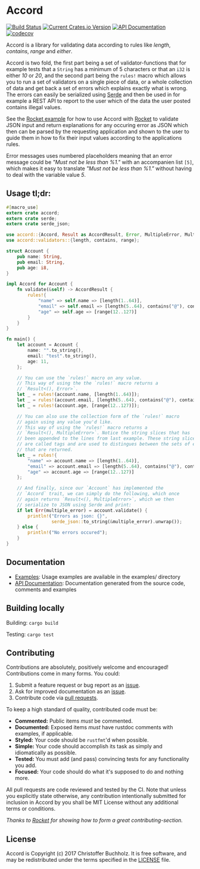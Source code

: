 # Accord

[![Build Status](https://travis-ci.org/ChrisBuchholz/accord.svg?branch=master)](https://travis-ci.org/ChrisBuchholz/accord)
[![Current Crates.io Version](https://img.shields.io/crates/v/accord.svg)](https://crates.io/crates/accord)
[![API Documentation](https://docs.rs/accord/badge.svg)](https://docs.rs/accord)
[![codecov](https://codecov.io/gh/ChrisBuchholz/accord/branch/master/graph/badge.svg)](https://codecov.io/gh/ChrisBuchholz/accord)

[contribute]: #Contributing
[conservative_impl_trait]: https://github.com/rust-lang/rfcs/blob/master/text/1522-conservative-impl-trait.md

Accord is a library for validating data according to rules like *length*, *contains*, *range* and *either*.

Accord is two fold, the first part being a set of validator-functions that
for example tests that a `String` has a minimum of 5 characters or that an `i32`
is either *10* or *20*, and the second part being the `rules!` macro which allows you
to run a set of validators on a single piece of data, or a whole collection of data
and get back a set of errors which explains exactly what is wrong. The errors can
easily be serialized using [Serde] and then be used in for example a REST API to
report to the user which of the data the user posted contains illegal values.

See the [Rocket example] for how to use Accord with [Rocket] to validate JSON input
and return explanations for any occuring error as JSON which then can be
parsed by the requesting application and shown to the user to guide them in
how to fix their input values according to the applications rules.

Error messages uses numbered placeholders meaning that an error message could
be *"Must not be less than %1."* with an accompanien list `[5]`, which makes
it easy to translate *"Must not be less than %1."* without having to deal with the
variable value *5*.

[Serde]: https://serde.rs
[Rocket]: https://rocket.rs
[Rocket example]: https://github.com/ChrisBuchholz/accord/tree/master/examples/rocket

## Usage tl;dr:

```rust
#[macro_use]
extern crate accord;
extern crate serde;
extern crate serde_json;

use accord::{Accord, Result as AccordResult, Error, MultipleError, MultipleInvalid};
use accord::validators::{length, contains, range};

struct Account {
    pub name: String,
    pub email: String,
    pub age: i8,
}

impl Accord for Account {
    fn validate(&self) -> AccordResult {
        rules!{
            "name" => self.name => [length(1..64)],
            "email" => self.email => [length(5..64), contains("@"), contains(".")],
            "age" => self.age => [range(12..127)]
        }
    }
}

fn main() {
    let account = Account {
        name: "".to_string(),
        email: "test".to_string(),
        age: 11,
    };

    // You can use the `rules!` macro on any value.
    // This way of using the the `rules!` macro returns a
    // `Result<(), Error>`.
    let _ = rules!(account.name, [length(1..64)]);
    let _ = rules!(account.email, [length(5..64), contains("@"), contains(".")]);
    let _ = rules!(account.age, [range(12..127)]);

    // You can also use the collection form of the `rules!` macro
    // again using any value you'd like.
    // This way of using the `rules!` macro returns a
    // `Result<(), MultipleError>`. Notice the string slices that has
    // been appended to the lines from last example. These string slices
    // are called tags and are used to distingues between the sets of errors
    // that are returned.
    let _ = rules!{
        "name" => account.name => [length(1..64)],
        "email" => account.email => [length(5..64), contains("@"), contains(".")],
        "age" => account.age => [range(12..127)]
    };

    // And finally, since our `Account` has implemented the
    // `Accord` trait, we can simply do the following, which once
    // again returns `Result<(), MultipleError>`, which we then
    // serialize to JSON using Serde and print:
    if let Err(multiple_error) = account.validate() {
        println!("Errors as json: {}",
                 serde_json::to_string(&multiple_error).unwrap());
    } else {
        println!("No errors occured");
    }
}
```

## Documentation

* [Examples]: Usage examples are available in the examples/ directory
* [API Documentation]: Documentation generated from the source code, comments and examples

[examples]: https://github.com/ChrisBuchholz/accord/tree/master/examples
[API Documentation]: https://docs.rs/accord

## Building locally

Building: `cargo build`

Testing: `cargo test`

## Contributing

Contributions are absolutely, positively welcome and encouraged! Contributions
come in many forms. You could:

1. Submit a feature request or bug report as an [issue][issues].
2. Ask for improved documentation as an [issue][issues].
3. Contribute code via [pull requests][pulls].

[issues]: https://github.com/ChrisBuchholz/accord/issues
[pulls]: https://github.com/ChrisBuchholz/accord/pulls

To keep a high standard of quality, contributed code must be:

  * **Commented:** Public items _must_ be commented.
  * **Documented:** Exposed items _must_ have rustdoc comments with
    examples, if applicable.
  * **Styled:** Your code should be `rustfmt`'d when possible.
  * **Simple:** Your code should accomplish its task as simply and
     idiomatically as possible.
  * **Tested:** You must add (and pass) convincing tests for any functionality you add.
  * **Focused:** Your code should do what it's supposed to do and nothing more.

All pull requests are code reviewed and tested by the CI. Note that unless you
explicitly state otherwise, any contribution intentionally submitted for
inclusion in Accord by you shall be MIT License without any additional terms or conditions.

*Thanks to [Rocket][rocket-contrib] for showing how to form a great contributing-section.*

[rocket-contrib]: https://github.com/SergioBenitez/Rocket/blob/master/README.md#contributing

## License

Accord is Copyright (c) 2017 Christoffer Buchholz. It is free software, and
may be redistributed under the terms specified in the [LICENSE] file.

[LICENSE]: /LICENSE

